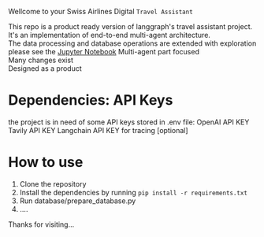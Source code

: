 Wellcome to your Swiss Airlines Digital `Travel Assistant`

This repo is a product ready version of langgraph's travel assistant project.  
It's an implementation of end-to-end multi-agent architecture.  
The data processing and database operations are extended with exploration please see the [Jupyter Notebook](travel_asssistant.ipynb)
Multi-agent part focused  
Many changes exist  
Designed as a product

# Dependencies: API Keys

the project is in need of some API keys stored in .env file:
OpenAI API KEY
Tavily API KEY
Langchain API KEY for tracing [optional]

# How to use

1. Clone the repository
2. Install the dependencies by running `pip install -r requirements.txt`
3. Run database/prepare_database.py
4. ....

Thanks for visiting...

